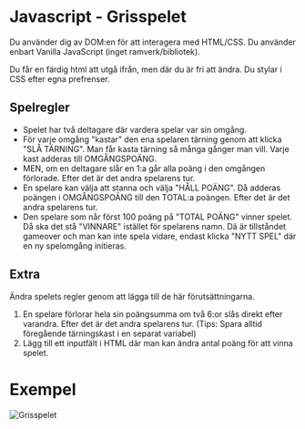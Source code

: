 # Javascript - Grisspelet   

Du använder dig av DOM:en för att interagera med HTML/CSS. Du använder enbart Vanilla JavaScript (inget ramverk/bibliotek). 

Du får en färdig html att utgå ifrån, men där du är fri att ändra. Du stylar i CSS efter egna prefrenser. 

## Spelregler

* Spelet har två deltagare där vardera spelar var sin omgång.
* För varje omgång "kastar" den ena spelaren tärning genom att klicka "SLÅ TÄRNING". Man får kasta tärning så många gånger man vill. Varje kast adderas till OMGÅNGSPOÄNG.  
* MEN, om en deltagare slår en 1:a går alla poäng i den omgången förlorade. Efter det är det andra spelarens tur.
* En spelare kan välja att stanna och välja "HÅLL POÄNG". Då adderas poängen i OMGÅNGSPOÄNG till den TOTAL:a poängen. Efter det är det andra spelarens tur.
* Den spelare som når först 100 poäng på "TOTAL POÄNG" vinner spelet. Då ska det stå "VINNARE" istället för spelarens namn. Dä är tillståndet gameover och man kan inte spela vidare, endast klicka "NYTT SPEL" där en ny spelomgång initieras.

## Extra
Ändra spelets regler genom att lägga till de här förutsättningarna.

1. En spelare förlorar hela sin poängsumma om två 6:or slås direkt efter varandra. Efter det är det andra spelarens tur. (Tips: Spara alltid föregående tärningskast i en separat variabel)
2. Lägg till ett inputfält i HTML där man kan ändra antal poäng för att vinna spelet.

# Exempel
![Grisspelet](https://github.com/chasacademy-sandra-larsson/js--pig-game/blob/main/screen.png)



